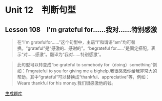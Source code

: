 ﻿ # Unit 12　判断句型
 ## Lesson 108　I'm grateful for……我对……特别感激
 
> 在“I'm gratefulfor……”这个句型中，主语“I”和谓语“am”均可替换。“grateful”是“感激的、感谢的”。“begrateful for……”是固定搭配，表示“对……感激”。翻译为“我对……特别感激”。

> 此句型可以转变成“be grateful to somebody for（doing）something”例如：I'mgrateful to you for giving me a bighelp.我很感激你给我非常大的帮助。其中“grateful”可以替换成“thankful、appreciative”等，例如：Weare thankful for his money.我们很感激他的钱。


 [生成题库](./question/f108.json)
